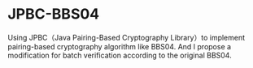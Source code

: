 # JPBC-BBS04
Using JPBC（Java Pairing-Based Cryptography Library）to implement pairing-based cryptography algorithm like BBS04. And I propose a modification for batch verification according to the original BBS04.
